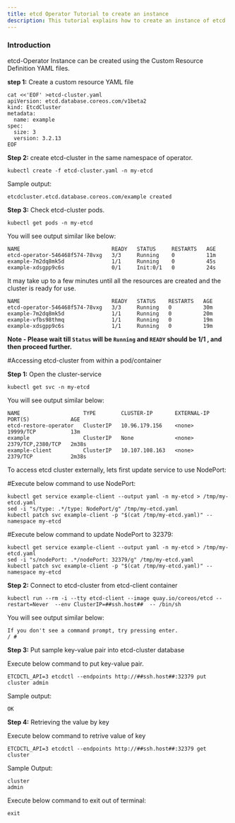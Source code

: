 ```yaml
---
title: etcd Operator Tutorial to create an instance
description: This tutorial explains how to create an instance of etcd
---
```


### Introduction

etcd-Operator Instance can be created using the Custom Resource Definition YAML files.

**step 1:** Create a custom resource YAML file

```execute
cat <<'EOF' >etcd-cluster.yaml
apiVersion: etcd.database.coreos.com/v1beta2
kind: EtcdCluster
metadata:
  name: example
spec:
  size: 3
  version: 3.2.13
EOF
```

**Step 2:** create etcd-cluster in the same namespace of operator.

```execute
kubectl create -f etcd-cluster.yaml -n my-etcd
```

Sample output:

```
etcdcluster.etcd.database.coreos.com/example created
```

**Step 3:** Check etcd-cluster pods.

```execute
kubectl get pods -n my-etcd
```

You will see output similar like below:

```
NAME                             READY   STATUS     RESTARTS   AGE
etcd-operator-546468f574-78vxg   3/3     Running    0          11m
example-7m2dq8mk5d               1/1     Running    0          45s
example-xdsgpp9c6s               0/1     Init:0/1   0          24s
```

It may take up to a few minutes until all the resources are created and the cluster is ready for use.

```
NAME                             READY   STATUS    RESTARTS   AGE
etcd-operator-546468f574-78vxg   3/3     Running   0          30m
example-7m2dq8mk5d               1/1     Running   0          20m
example-vfbs98thmq               1/1     Running   0          19m
example-xdsgpp9c6s               1/1     Running   0          19m
```

**Note - Please wait till `Status` will be `Running` and `READY` should be 1/1 , and then proceed further.**

#Accessing etcd-cluster from within a pod/container

**Step 1:** Open the cluster-service

```execute
kubectl get svc -n my-etcd
```

You will see output similar below:

```
NAME                    TYPE        CLUSTER-IP       EXTERNAL-IP   PORT(S)             AGE
etcd-restore-operator   ClusterIP   10.96.179.156    <none>        19999/TCP           13m
example                 ClusterIP   None             <none>        2379/TCP,2380/TCP   2m38s
example-client          ClusterIP   10.107.108.163   <none>        2379/TCP            2m38s
```

To access etcd cluster externally, lets first update service to use NodePort:

#Execute below command to use NodePort:
```execute
kubectl get service example-client --output yaml -n my-etcd > /tmp/my-etcd.yaml
sed -i "s/type: .*/type: NodePort/g" /tmp/my-etcd.yaml
kubectl patch svc example-client -p "$(cat /tmp/my-etcd.yaml)" --namespace my-etcd
```

#Execute below command to update NodePort to 32379:
```execute
kubectl get service example-client --output yaml -n my-etcd > /tmp/my-etcd.yaml
sed -i "s/nodePort: .*/nodePort: 32379/g" /tmp/my-etcd.yaml
kubectl patch svc example-client -p "$(cat /tmp/my-etcd.yaml)" --namespace my-etcd
```


**Step 2:** Connect to etcd-cluster from etcd-client container

```execute
kubectl run --rm -i --tty etcd-client --image quay.io/coreos/etcd --restart=Never  --env ClusterIP=##ssh.host##  -- /bin/sh
```

You will see output similar below:

```
If you don't see a command prompt, try pressing enter.
/ #
```

**Step 3:** Put sample key-value pair into etcd-cluster database

Execute below command to put key-value pair.

```execute
ETCDCTL_API=3 etcdctl --endpoints http://##ssh.host##:32379 put cluster admin
```

Sample output:

```
OK
```

**Step 4:** Retrieving the value by key

Execute below command to retrive value of key

```execute
ETCDCTL_API=3 etcdctl --endpoints http://##ssh.host##:32379 get cluster 
```

Sample Output:

```
cluster
admin
```

Execute below command to exit out of terminal:

```execute
exit
```
